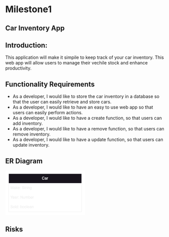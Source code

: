 # Milestone1 
## Car Inventory App

## Introduction:
This application will make it simpile to keep track of your car inventory. This web app will allow users to manage their vechile stock and enhance productivity.
## Functionality Requirements
- As a developer, I would like to store the car inventory in a database so that the user can easily retrieve and store cars.
- As a developer, I would like to have an easy to use web app so that users can easily perform actions.
- As a developer, I would like to have a create function, so that users can add inventory.
- As a developer, I would like to have a remove function, so that users can remove inventory.
- As a developer, I would like to have a update function, so that users can update inventory.

## ER Diagram
![ER Diagram](CarDB.drawio.png)




## Risks
